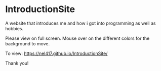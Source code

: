 # IntroductionSite
A website that introduces me and how i got into programming as well as hobbies. <br>

Please view on full screen.
Mouse over on the different colors for the background to move. <br>

To view: https://nel417.github.io/IntroductionSite/ <br>

Thank you!
